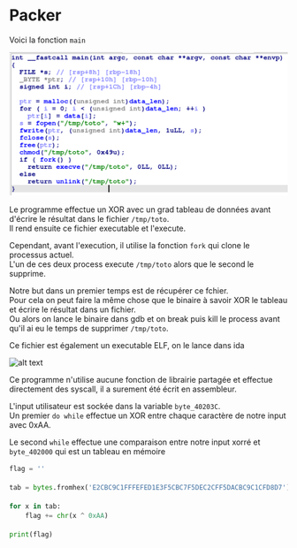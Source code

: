 # Packer

Voici la fonction `main`

![alt text](imgs/image.png)

Le programme effectue un XOR avec un grad tableau de données avant d'écrire le résultat dans le fichier `/tmp/toto`.  
Il rend ensuite ce fichier executable et l'execute.

Cependant, avant l'execution, il utilise la fonction `fork` qui clone le processus actuel.  
L'un de ces deux process execute `/tmp/toto` alors que le second le supprime.

Notre but dans un premier temps est de récupérer ce fchier.  
Pour cela on peut faire la même chose que le binaire à savoir XOR le tableau et écrire le résultat dans un fichier.  
Ou alors on lance le binaire dans gdb et on break puis kill le process avant qu'il ai eu le temps de supprimer `/tmp/toto`.

Ce fichier est également un executable ELF, on le lance dans ida

![alt text](image.png)

Ce programme n'utilise aucune fonction de librairie partagée et effectue directement des syscall, il a surement été écrit en assembleur.

L'input utilisateur est sockée dans la variable `byte_40203C`.  
Un premier `do while` effectue un XOR entre chaque caractère de notre input avec 0xAA.

Le second `while` effectue une comparaison entre notre input xorré et `byte_402000` qui est un tableau en mémoire 

```python
flag = ''

tab = bytes.fromhex('E2CBC9C1FFFEFED1E3F5CBC7F5DEC2CFF5DACBC9C1CFD8D7')

for x in tab:
    flag += chr(x ^ 0xAA)

print(flag)
```
